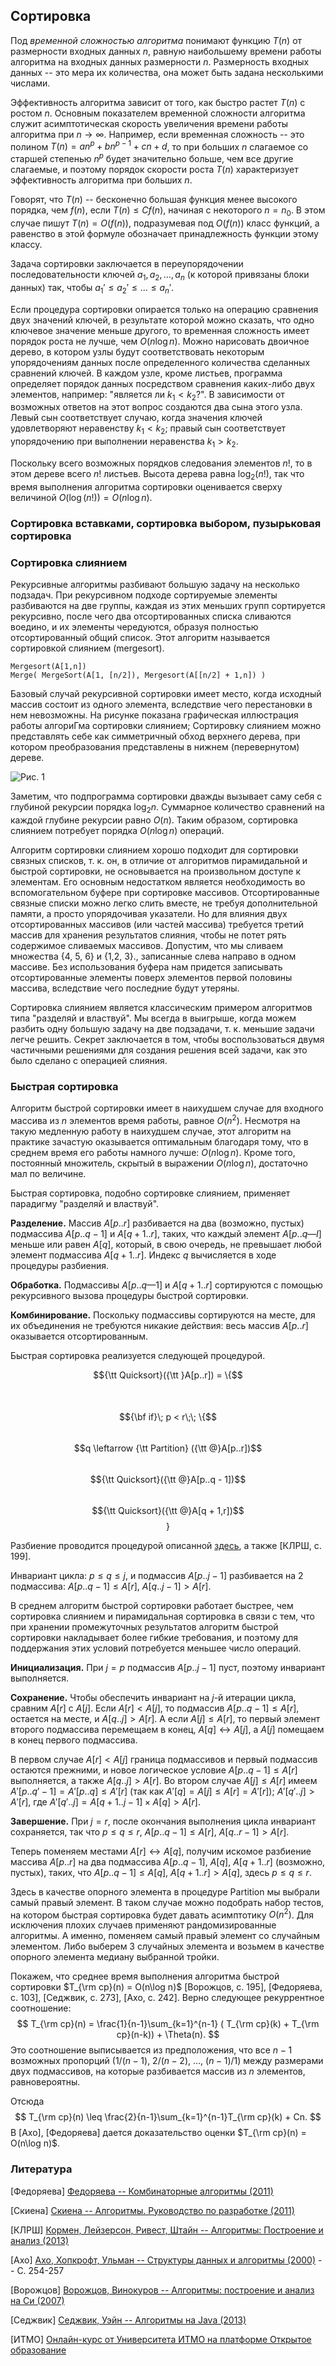 ## Сортировка

Под *временной сложностью алгоритма* понимают функцию $T(n)$ от размерности входных данных $n$, равную наибольшему времени работы алгоритма на входных данных размерности $n$.
Размерность входных данных -- это мера их количества, она может быть задана несколькими числами.

Эффективность алгоритма зависит от того, как быстро растет $T(n)$ с ростом $n$. Основным показателем временной сложности алгоритма служит асимптотическая скорость увеличения времени работы алгоритма при $n \to \infty$. Например, если временная сложность -- это полином $T(n) = an^p + bn^{p-1} + cn + d$, то при больших $n$ слагаемое со старшей степенью $n^p$ будет значительно больше, чем все другие слагаемые, и поэтому порядок скорости роста $T(n)$ характеризует эффективность алгоритма при больших $n$.

Говорят, что $T(n)$ -- бесконечно большая функция менее высокого порядка, чем $f(n)$, если $T(n) \leq Cf(n)$, начиная с некоторого $n = n_0$. В этом случае пишут $T(n) = O(f(n))$, подразумевая под $O(f(n))$ класс функций, а равенство в этой формуле обозначает принадлежность функции этому классу.

Задача сортировки заключается в переупорядочении последовательности ключей $a_1, a_2, \ldots, a_n$ (к которой привязаны блоки данных)
так, чтобы $a_1' \leq a_2' \leq \ldots \leq a_n'$.

Если процедура сортировки опирается только на операцию сравнения двух значений ключей, в результате которой можно сказать, что одно ключевое
значение меньше другого, то временная сложность имеет порядок роста не лучше, чем $O(n\log n)$.
Можно нарисовать двоичное дерево, в котором узлы будут соответствовать некоторым упорядочениям данных после определенного количества
сделанных сравнений ключей. 
В каждом узле, кроме листьев, программа определяет порядок данных посредством сравнения каких-либо двух элементов, например:
"является ли $k_1 < k_2$?". В зависимости от возможных ответов на этот вопрос создаются два сына этого узла. Левый сын соответствует
случаю, когда значения ключей удовлетворяют неравенству $k_1 < k_2$; правый сын соответствует упорядочению при выполнении неравенства $k_1 > k_2$.

Поскольку всего возможных порядков следования элементов $n!$, то в этом дереве всего $n!$ листьев. Высота дерева равна $\log_2(n!)$, так что
время выполнения алгоритма сортировки оценивается сверху величиной $O(\log(n!)) = O(n\log n)$.

### Сортировка вставками, сортировка выбором, пузырьковая сортировка

### Сортировка слиянием

Рекурсивные алгоритмы разбивают большую задачу на несколько подзадач. При 
рекурсивном подходе сортируемые элементы разбиваются на две группы, каждая из этих 
меньших групп сортируется рекурсивно, после чего два отсортированных списка 
сливаются воедино, и их элементы чередуются, образуя полностью отсортированный 
общий список. Этот алгоритм называется сортировкой слиянием (mergesort). 

```
Mergesort(A[1,n]) 
Merge( MergeSort(A[1, [n/2]), Mergesort(A[[n/2] + 1,n]) ) 
```

Базовый случай рекурсивной сортировки имеет место, когда исходный массив состоит 
из одного элемента, вследствие чего перестановки в нем невозможны. На рисунке 
показана графическая иллюстрация работы алгориГма сортировки слиянием; Сортировку 
слиянием можно представлять себе как симметричный обход верхнего дерева, при 
котором преобразования представлены в нижнем (перевернутом) дереве. 

![Рис. 1](/images/algorithms/sorting/mergesort.png)

Заметим, что подпрограмма сортировки дважды вызывает саму себя с глубиной рекурсии порядка $\log_2 n$.
Суммарное количество сравнений на каждой глубине рекурсии равно $O(n)$. Таким образом, сортировка слиянием
потребует порядка $O(n\log n)$ операций.

Алгоритм сортировки слиянием хорошо подходит для сортировки связных списков, 
т. к. он, в отличие от алгоритмов пирамидальной и быстрой сортировки, не 
основывается на произвольном доступе к элементам. Его основным недостатком является 
необходимость во вспомогательном буфере при сортировке массивов. Отсортированные 
связные списки можно легко слить вместе, не требуя дополнительной памяти, а просто 
упорядочивая указатели. Но для влияния двух отсортированных массивов (или частей 
массива) требуется третий массив для хранения результатов слияния, чтобы не потет 
рять содержимое сливаемых массивов. Допустим, что мы сливаем множества {4, 5, 6} 
и {1,2, 3}., записанные слева направо в одном массиве. Без использования буфера нам 
придется записывать отсортированные элементы поверх элементов первой половины 
массива, вследствие чего последние будут утеряны.
 
Сортировка слиянием является классическим примером алгоритмов типа "разделяй и 
властвуй". Мы всегда в выигрыше, когда можем разбить одну большую задачу на две 
подзадачи, т. к. меньшие задачи легче решить. Секрет заключается в том, чтобы 
воспользоваться двумя частичными решениями для создания решения всей задачи, как это 
было сделано с операцией слияния. 


### Быстрая сортировка

Алгоритм быстрой сортировки имеет в наихудшем случае для входного 
массива из $n$ элементов время работы, равное $O(n^2)$. Несмотря на такую медленную 
работу в наихудшем случае, этот алгоритм на практике зачастую оказывается 
оптимальным благодаря тому, что в среднем время его работы намного лучше: 
$O(n\log n)$. Кроме того, постоянный множитель, скрытый в выражении $O(n\log n)$, 
достаточно мал по величине.

Быстрая сортировка, подобно сортировке слиянием, применяет парадигму 
"разделяй и властвуй".

**Разделение.** Массив $А[р..r]$ разбивается на два (возможно, пустых) подмассива 
$А[р..q-1]$ и $A[q+1..r]$, таких, что каждый элемент $А[р..q — l]$ меньше или 
равен $A[q]$, который, в свою очередь, не превышает любой элемент подмассива 
$A[q + 1..r]$. Индекс $q$ вычисляется в ходе процедуры разбиения. 

**Обработка.** Подмассивы $А[р..q — 1]$ и $A[q + 1..r]$ сортируются с помощью 
рекурсивного вызова процедуры быстрой сортировки. 

**Комбинирование.** Поскольку подмассивы сортируются на месте, для их 
объединения не требуются никакие действия: весь массив $А[р..r]$ оказывается 
отсортированным. 

Быстрая сортировка реализуется следующей процедурой. 

$${\tt Quicksort}({\tt }A[p..r]) = \{$$<br/>
$\qquad$ $${\bf if}\; р < r\;\; \{$$ 
$\qquad\qquad$ $$q \leftarrow {\tt Partition} ({\tt @}A[p..r])$$
$\qquad\qquad$ $${\tt Quicksort}({\tt @}A[p..q - 1])$$
$\qquad\qquad$ $${\tt Quicksort}({\tt @}A[q + 1,r])$$ 
$$\}$$

Разбиение проводится процедурой описанной [здесь](http://mathmachinevl.blogspot.com/2018/09/blog-post_23.html), а также [КЛРШ, с. 199].

Инвариант цикла: $p \leq q \leq j$, и подмассив $A[p..j-1]$ разбивается на 2 подмассива: $A[p..q-1] \leq A[r]$, $A[q..j-1] > A[r]$.

В среднем алгоритм быстрой сортировки работает быстрее, чем сортировка слиянием и пирамидальная сортировка в связи с тем, что
при хранении промежуточных результатов алгоритм быстрой сортировки накладывает более гибкие требования, и поэтому для поддержания
этих условий потребуется меньшее число операций.

**Инициализация.** При $j = p$ подмассив $A[p..j-1]$ пуст, поэтому инвариант выполняется.

**Сохранение.** Чтобы обеспечить инвариант на $j$-й итерации цикла, сравним $A[r]$ с $A[j]$.
Если $A[r] < A[j]$, то подмассив $A[p..q-1] \leq A[r]$, остается на месте, и
$A[q..j] > A[r]$. А если $A[j] \leq A[r]$, то первый элемент второго подмассива перемещаем в конец, $A[q] \leftrightarrow A[j]$,
а $A[j]$ помещаем в конец первого подмассива.

В первом случае $A[r] < A[j]$ граница подмассивов и первый подмассив остаются прежними, и новое логическое условие $A[p..q-1] \leq A[r]$ выполняется,
а также $A[q..j] > A[r]$. Во втором случае $A[j] \leq A[r]$ имеем $A'[p..q'-1] = A'[p..q] \leq A'[r]$
(так как $A'[q] = A[j] \leq A[r] = A'[r]$); $A'[q'..j] > A'[r]$, где $A'[q'..j] = A[q+1..j-1] \times A[q] > A[r]$.

**Завершение.** При $j = r$, после окончания выполнения цикла инвариант сохраняется, так что
$p \leq q \leq r$, $A[p..q-1] \leq A[r]$, $A[q..r-1] > A[r]$.

Теперь поменяем местами $A[r] \leftrightarrow A[q]$, получим искомое разбиение массива $A[p..r]$ на два подмассива
$A[p..q-1]$, $A[q]$, $A[q+1..r]$ (возможно, пустых), таких, что
$A[p..q-1] \leq A[q]$, $A[q+1..r] > A[q]$, здесь $p \leq q \leq r$.

Здесь в качестве опорного элемента в процедуре Partition мы выбрали самый правый элемент. В таком случае можно подобрать
набор тестов, на котором быстрая сортировка будет давать асимптотику $O(n^2)$. Для исключения плохих случаев применяют
рандомизированные алгоритмы. А именно, поменяем самый правый элемент со случайным элементом. Либо выберем 3 случайных элемента
и возьмем в качестве опорного элемента медиану выбранной тройки.

Покажем, что среднее время выполнения алгоритма быстрой сортировки $T_{\rm ср}(n) = O(n\log n)$ [Ворожцов, с. 195], [Федоряева, с. 103], [Седжвик, с. 273], [Ахо, с. 242].
Верно следующее рекуррентное соотношение:
$$
T_{\rm ср}(n) = \frac{1}{n-1}\sum_{k=1}^{n-1} ( T_{\rm ср}(k) + T_{\rm ср}(n-k)) + \Theta(n).
$$
Это соотношение выписывается из предположения, что все $n-1$ возможных пропорций ($1/(n-1)$, $2/(n-2)$, ..., $(n-1)/1$)
между размерами двух подмасcивов, на которые разбивается массив из $n$ элементов, равновероятны.

Отсюда
$$
T_{\rm ср}(n) \leq \frac{2}{n-1}\sum_{k=1}^{n-1}T_{\rm ср}(k) + Cn.
$$
В [Ахо], [Федоряева] дается доказательство оценки $T_{\rm ср}(n) = O(n\log n)$.


### Литература

[Федоряева] [Федоряева -- Комбинаторные алгоритмы (2011)](https://disk.yandex.ru/i/DBgC07alC4gp9g)

[Скиена] [Скиена -- Алгоритмы. Руководство по разработке (2011)](https://disk.yandex.ru/i/OXMuS4pgrm5MBQ)

[КЛРШ] [Кормен, Лейзерсон, Ривест, Штайн -- Алгоритмы: Построение и анализ (2013)](https://disk.yandex.ru/i/3y3lloOX_yz3rA)

[Ахо] [Ахо, Хопкрофт, Ульман -- Структуры данных и алгоритмы (2000)](https://yadi.sk/i/S0l1uKNKi7r1Pg) -- С. 254-257

[Ворожцов] [Ворожцов, Винокуров -- Алгоритмы: построение и анализ на Си (2007)](https://yadi.sk/i/hZlytkxHdo0W0A)

[Седжвик] [Седжвик, Уэйн -- Алгоритмы на Java (2013)](https://disk.yandex.ru/i/zgp5UXYYC3g6JA)

[ИТМО] [Онлайн-курс от Университета ИТМО на платформе Открытое образование](https://openedu.ru/course/ITMOUniversity/PADS/)
